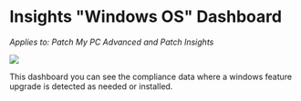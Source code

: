 # Insights "Windows OS" Dashboard

_Applies to: Patch My PC Advanced and Patch Insights_

![](/_images/image-%28307%29.png-"Windows-OS-Feature-Upgrades" "")

This dashboard you can see the compliance data where a windows feature upgrade is detected as needed or installed.
